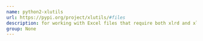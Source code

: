 ```yaml
---
name: python2-xlutils
url: https://pypi.org/project/xlutils/#files
description: for working with Excel files that require both xlrd and xlwt. URL : https://pypi.org/project/xlutils/#files Groups : None
group: None
---
```

